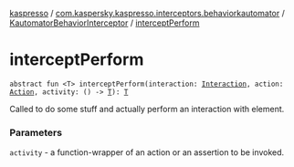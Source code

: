 [kaspresso](../../index.md) / [com.kaspersky.kaspresso.interceptors.behaviorkautomator](../index.md) / [KautomatorBehaviorInterceptor](index.md) / [interceptPerform](./intercept-perform.md)

# interceptPerform

`abstract fun <T> interceptPerform(interaction: `[`Interaction`](index.md#Interaction)`, action: `[`Action`](index.md#Action)`, activity: () -> `[`T`](intercept-perform.md#T)`): `[`T`](intercept-perform.md#T)

Called to do some stuff and actually perform an interaction with element.

### Parameters

`activity` - a function-wrapper of an action or an assertion to be invoked.